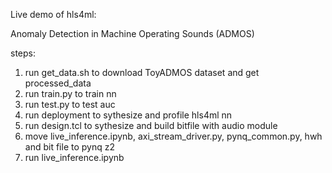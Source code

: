 Live demo of hls4ml:

Anomaly Detection in Machine Operating Sounds (ADMOS)

steps:
1. run get_data.sh to download ToyADMOS dataset and get processed_data
2. run train.py to train nn
3. run test.py to test auc
4. run deployment to sythesize and profile hls4ml nn
5. run design.tcl to sythesize and build bitfile with audio module
6. move live_inference.ipynb, axi_stream_driver.py, pynq_common.py, hwh and bit file to pynq z2
7. run live_inference.ipynb
